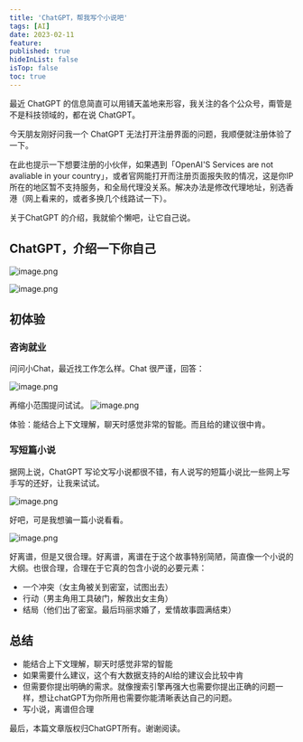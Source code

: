 ```yaml
---
title: 'ChatGPT，帮我写个小说吧'
tags: [AI]
date: 2023-02-11
feature: 
published: true
hideInList: false
isTop: false
toc: true
---
```




最近 ChatGPT 的信息简直可以用铺天盖地来形容，我关注的各个公众号，甭管是不是科技领域的，都在说 ChatGPT。

今天朋友刚好问我一个 ChatGPT 无法打开注册界面的问题，我顺便就注册体验了一下。
<!--more-->

在此也提示一下想要注册的小伙伴，如果遇到「OpenAI'S Services are not avaliable in your country」，或者官网能打开而注册页面报失败的情况，这是你IP所在的地区暂不支持服务，和全局代理没关系。解决办法是修改代理地址，别选香港（网上看来的，或者多换几个线路试一下）。

关于ChatGPT 的介绍，我就偷个懒吧，让它自己说。

## ChatGPT，介绍一下你自己

![image.png](https://s2.loli.net/2023/02/11/4b3wHfJnvZMFtsr.png)

![image.png](https://s2.loli.net/2023/02/11/OKqi35IkURewT2H.png)

## 初体验

### 咨询就业

问问小Chat，最近找工作怎么样。Chat 很严谨，回答：

![image.png](https://s2.loli.net/2023/02/11/rDFbNGAgVu2J8ty.png)


再缩小范围提问试试。
![image.png](https://s2.loli.net/2023/02/11/VbzXsj4hi2wrZYH.png)

体验：能结合上下文理解，聊天时感觉非常的智能。而且给的建议很中肯。

### 写短篇小说

据网上说，ChatGPT 写论文写小说都很不错，有人说写的短篇小说比一些网上写手写的还好，让我来试试。

![image.png](https://s2.loli.net/2023/02/11/I1iR8EWMZqrlozn.png)

好吧，可是我想骗一篇小说看看。

![image.png](https://s2.loli.net/2023/02/11/WAQyRDhi7a3LJt4.png)

好离谱，但是又很合理。好离谱，离谱在于这个故事特别简陋，简直像一个小说的大纲。也很合理，合理在于它真的包含小说的必要元素：
- 一个冲突（女主角被关到密室，试图出去）
- 行动（男主角用工具破门，解救出女主角）
- 结局（他们出了密室。最后玛丽求婚了，爱情故事圆满结束）


## 总结

- 能结合上下文理解，聊天时感觉非常的智能
- 如果需要什么建议，这个有大数据支持的AI给的建议会比较中肯
- 但需要你提出明确的需求。就像搜索引擎再强大也需要你提出正确的问题一样，想让chatGPT为你所用也需要你能清晰表达自己的问题。
- 写小说，离谱但合理

最后，本篇文章版权归ChatGPT所有。谢谢阅读。